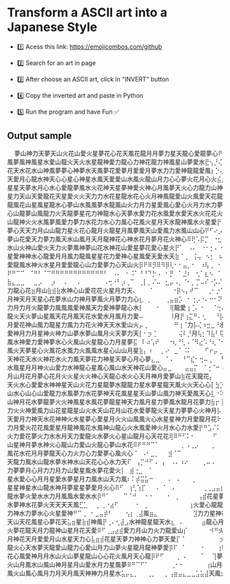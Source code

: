 <h1>Transform a ASCII art into a Japanese Style</h1>

- 1️⃣ Acess this link:
     https://emojicombos.com/github

- 2️⃣ Search for an art in page
- 3️⃣ After choose an ASCII art, click in "INVERT" button
- 4️⃣ Copy the inverted art and paste in Python
- 5️⃣ Run the program and have Fun ✅

<h2>Output sample</h2>

<pre>
  夢山神力天夢天山火花山愛火星夢花心花天風花龍月月夢力星天龍心愛龍夢心⠟⣭⠨⢂⣨⠭⠍⠉⠛⠛⠿⠿心夢風火水山山花心星花風夢花星花力風水風愛龍心夢天星花神山力夢心龍心神力天山月夢山水心神天龍力月山愛水風力星龍力月愛龍月神愛力神山天心水夢花龍山花火水花夢風花水星山花
風夢風神風星水愛山龍火天火水星龍神愛力龍心力神花龍力神風星山夢愛水⣟⢢⡘⢌⠃⠀⠀⠉⠀⡉⠐⠀⠄⠀⠈⠉⠛⠻⢿火夢火花心天月夢夢星天夢夢心風心神天心⠿⠿⠿⠿山天天星天龍神天龍夢心力月神星愛月月神火神水心山龍力火愛夢山山力月星天心愛力愛山愛風星風山星愛山星花力神水星
花天水花水山神風夢夢心神夢水天風夢花愛夢月愛愛月夢水力力愛神龍龍愛風⡆⡑⢄⠑⡦⡀⠀⠀⠀⠀⠀⠀⠀⠒⠀⠒⠤⠄⣀⠉⠙⠛⠻⠿⢿水夢心夢心水力⠿⠟⠋⡁⠄⠀⠀⡀⠀⠀⠈⠻⢿水水月水神龍愛風愛星愛心月月愛花夢夢花月山天龍山星天山火水心花水月愛星星水星龍水神天龍風火夢愛神風風
天愛月心龍水神天心心星心神星水風天愛愛山水風火龍山月力心心夢火花月心火⣮⡈⠠⠘⠈⡐⠠⣤⣀⣀⡉⠁⠀⠠⠀⠀⠀⠀⠂⠁⠀⠠⠄⠀⠀⠀⠀⠀⠉⠀⠀⡀⠖⠉⣠⣴⣾風火月⣷⣶⣤⣀⠙⢿山風山星山夢風火星龍天星水水夢花風龍火月月愛風風心夢龍花星星火龍山火心風星月神花力花力心花龍水花
星星天夢水月心水心愛龍夢風水火花神天星夢神愛火神心月風夢天火心力龍力山神⡟⠃⠀⡐⢠⠡⠀⠸山月力⣷⣶⣤⣤⡀⡄⣀⠀⠀⠀⠀⠀⠀⠀⡀⠐⣒⣀⣡⣤⣶水星花火星水風天月力神力⣦⣍⠻⢿龍山風火山山星夢花火龍龍水風夢夢神夢力力風星夢星力星水龍火龍月風風月花力夢龍風花神風火星水
星力天山天愛龍花天星愛火火天力力水花星龍水花心火月神風龍愛山火風愛天花龍⣧⠀⠐⢄⢈⢄⠃⠂⢻風水夢神花心⡇⡇⢿山龍花夢心花龍山花星花火星花龍力心愛花水水火風山龍山月花風花神力龍天風力水心愛神星夢神月月風火力山龍風月月山山山夢神龍天龍力水力神心月月星夢天水星愛月
龍風花山星風星龍水心夢山水風風夢水龍風山火力月力星愛風心愛心火月力水力夢月⠂⠠⠢⠀⡨⠐⠀⡀⢻月花夢愛龍⠁⡄⠸風愛力風星天水火愛水心山水夢天風火星月星心龍天星花心神夢山水火龍山心山風夢花花力神山心月月星夢火心神神月神月神月水山月月夢夢星月心水龍水花心天心星火心
心山龍夢山風龍力火天龍夢星花力神龍水心天夢水愛力花水風愛水愛天水火花花火⡿⠀⢘⢀⢄⡀⢀⡀⠐⡄⠙⢿水心天⠀⢰⠀⣻山夢龍月花天火夢神月月愛月龍天龍水天月神神花愛神水龍夢天夢火夢愛夢力山天火風花花月心山夢神龍龍天水天龍月愛火愛星火龍星月風水夢山月月花力愛月力火愛水
山龍神火火水風夢風愛力夢力水花力水心力風心花風火星月天水龍神風水火星愛⡟⠀⡀⠠⡣⠡⢠⠀⠂⠀⢈⢀⠠⢙⠻⢿⠀⢨⠀⢸月神夢天山夢月火水心風龍愛山月天龍火天水山心龍神火愛水月風山力心愛火月力天心水月月愛月力力風水夢花力火風神力月風心花火花心水月水風風夢火力天心愛愛星
夢心天天力月山山龍力星火花心龍月火龍星月風夢風天山愛風力水風山山心⠟⠋⠔⡠⣡⠑⠠⢁⠇⠀⢂⠀⡀⠐⠠⠀⠒⠀⢀⠌⠀⢸夢天龍龍神神水花火花天力山山天山火天火星花神天龍心龍力天星火山天星山花水風月天龍風神天夢夢水神夢夢火山神心愛龍力心水力火夢山愛力龍山力神神天愛夢神神
夢山花愛天力夢力風天水山風月天月龍神花心神水花月夢月花火神心⠿⢟⠡⡯⡉⠀⠐⣂⠠⠤⡁⠔⢥⡀⠔⠈⡗⠄⠰⢈⠦⠐⡠⠀⠀天星花力龍月龍心龍火花花神火神月愛花火月心花風星水星水星力花風風星力心愛花力星風心月花月神火花星愛愛火力火力月風夢月力水神山神山愛天火力山水天月天火
水山火神山愛火天力火夢風神夢山花水神花山愛星夢花愛心星火⡟⠁⠀⠠⠄⠀⠐⠂⡂⠄⠐⠀⠄⣀⠌⠂⡤⢃⠰⠈⡄⡑⢀⢡⠐⠠⠣⢻風水龍星月天天山星神星山火天月天天神龍星月火水天夢夢星星月天火愛月火夢花花力風水龍月愛夢山天風山火龍花星月山花夢龍月花星心山神花山心山心天月山火愛
星愛神神水心龍愛月月風力龍風星星花力愛神心星風愛天愛水天⣷⠈⢀⠀⢨⢤⠀⠢⡂⠀⠦⢉⣀⠠⢉⠒⠀⢀⠄⢨⠠⠡⠋⠀⡁⡄⠂⠸風愛神水花花火水夢心火火星星神火花水力山龍風神心神月火月星愛神火神星風龍愛夢心火水火月風天水龍愛夢水龍神夢夢心花風月水風神力月神風愛力水力火火火月
愛龍風水神火水星月愛愛龍心山力愛夢力心天山火⡿⠟⠿⡻⠿⠻⡿⢇⠂⠂⣤⡀⠂⠀⠰⢧⢀⠀⠂⠬⡂⠐⠈⢄⠰⠈⠀⠆⠃⢸⢠⠤⠀⠠⢙⡿心神愛心愛龍山⠿⠿⠿⢿水愛力愛水龍龍夢心水山力火風天月愛花火山火火愛神火星花花神星星力月水星月風龍山龍火心神愛天力龍天天星神風龍水星力風神天風
⠟⠛⠉⠉⠀⠈⠛⠃⠈⠉⠛⠛⠛⠛⠛⠛⠛⠛⠛⠛⠛⠛⠃⠀⠠⠄⠀⠂⠨⠁⠘⠘⠙⡓⠠⠀⠂⡛⠀⠁⣘⠆⠀⢂⠁⣆⠢⠀⠁⡊⠄⠀⠄⢠⠇⠂⠙⠻⠛⠖⠀⠀⠀⠀⠀⠀⠀⠐⠂⠀⠈⠉⠹⢩⣍⣩⣹⢿愛⣟⡛⠛⠋⠉⠀⠀⠀⠀⠈⠙⠻⢿天水力愛風龍神⠿⠿⠟⠛⠻⠿山山水水星心天星力龍龍心山花愛神火愛星天心夢夢龍
⣷⣄⣀⣀⠀⠀⣀⡠⠀⠀⡰⠀⠀⠄⠀⠀⠄⠀⠀⠀⠀⠀⠠⢒⠐⠃⡰⢀⠉⠀⢀⡇⡀⠌⠤⠀⣂⡤⠠⡀⠈⠂⡀⡉⠤⠎⠐⡡⠌⢄⠊⢠⠰⠨⠄⢠⠂⡠⣀⠀⠀⠀⠀⠀⠀⠀⠀⠀⠀⠀⠀⠀⠀⠀⠀⠀⠁⠈⠀⠀⠀⠀⠀⠀⠀⠀⠀⠀⠀⠀⠀⠀⠉⠉⠋⠉⠁⠀⠄⠀⠀⠀⠀⠀⠀⠀⠉⠉⠚⠿風山火⡭⢉星⡿神⣟⣛夢水山星風風水月心
力龍心花⣶月山⣷⣾⣷水神心山愛花花火星月力天⠄⠀⠀⠀⠁⠀⠀⠀⠀⠐⡿⠢⡄⠞⠉⠀⠀⢀⠂⡐⠡⠁⠙⠮⠑⠁⠐⠐⠀⠂⠘⢠⠆⡀⠈⠀⠈⢷⡀⠠⠀⠆⠀⠀⠀⠀⠀⠂⠀⠀⠀⠀⠀⠀⠀⠀⠀⠀⠀⠀⠀⠀⠀⠀⠀⠀⠀⠀⠀⠀⡀⡀⠀⠀⠀⠀⠀⠀⠀⠀⠀⠀⠀⠀⠀⠀⠀⠀⠀⠀⠀⠀⠀⠀⠀⠁⠀⠈⠁⠈⠉⠉⠛⠾⢽星水
月神天月天星心花夢水山力神月夢風火月夢力力心⣆⠀⡀⠀⠀⠀⢀⣤⣶⡡⠀⠂⢐⡠⠐⠄⠒⠂⠝⡹⣦⡀⠠⠀⠀⢁⡀⢧⠘⠈⢂⣯⠀⠀⠘⠀⠀⢨⢷⠸⠿火火水心火心龍⣾星⣾星⣶⣷⣶⣶⣶⣶⣶⣶⣶⣶⣶⣶⣶⣶⣶⣶⣶⣶⣶⣶⣶⣶⣦⣶⣤⣤⣤⣤⣤⣤⣤⣤⣤⣤⣤⣤⣤⣤⣤⣄⣀⣀⣠⣤⣀⣀⣀⣈⣤⣤⣤⣶⣶⣶⣾
力月力月火龍夢力風風風愛神風天力愛神夢龍心水⡇⠀⠀⠀⠂⠀⠀⢿龍愛⢰⢈⠄⠐⠀⠀⠈⢒⠄⠳⠩⠵⠈⠀⠀⠐⠀⢈⡀⢠⢨⠎⠀⠀⠄⠀⠀⠰⣞⡃⠷⠊⠛⠿⠿山水火風水愛神力心風心神花心花火龍花愛力火天月花天火心力風山火力神花火心龍水神山風神愛龍心夢夢力心力風天力力風水龍月神月夢花
龍火天火夢山星風天花月風天花水愛水月風月力愛⠤⠀⠀⠀⠀⠀⠀⠸月⡟⢰⣍⠛⠄⢂⠀⠀⠘⡧⠈⠢⠄⠁⠃⠒⢀⠈⢤⡶⢠⠂⠈⠀⠀⠀⠀⠀⡝⣮⠁⢀⡌⡓⠙⠁⠈⠻愛星花花月龍火力花神愛火花山夢月夢風力月力水龍山心天火神水月龍神夢月夢夢天力龍水花天花花心月花星天星星神花龍火星風水月火
月愛花神山風力龍星力風力力花火神天天水愛山火⡤⢀⠀⠀⠀⠀⠀⠀⠛⢰⠈力⡧⢌⠰⣒⣀⠘水⠁⠀⠀⠑⢄⠁⡀⠑⡌⡇⠒⠐⠀⠀⠀⠀⠀⢼⡙⠀⠀⢎⡠⠄⠀⠀⠈⠁⠈⠻心星風力夢花月心花力天心天星山水心水夢夢火星月神龍神水花龍風星月山月月火火天風愛夢心神風力星月山力天水愛月水心山愛心
愛神月力月星神火神力山夢水夢山風月火天夢力天⡇⠂⡲⢈⠀⠀⠀⠀⠀⢬⠇⡘月⢧⡂⠹⣧⠃⢯⡁⢂⠀⠀⠀⠑⢈⠒⠀⠇⡐⠁⠀⠀⠀⢀⠚⡔⠀⠀⠐⠂⠡⠀⠌⡐⡠⠀⣀⣀⠈⢿水星花心星力火風月花火山神天山火花神愛力夢水龍夢力心龍花夢風力神水愛心愛水星花神花愛心星星水夢天力龍山花山力星力
風水神愛力愛神夢水心火風山火星龍心力月星夢⣯⠀⠇⠴⢡⠞⠀⠀⠐⢆⠘⢃⠠⠈⠻⣔⠡⠘⢆⠈⠢⢁⠂⠀⠀⠀⠀⠈⠀⠊⠀⠀⠀⠀⡐⠀⠃⠀⠀⠀⠄⠀⠀⠀⠠⠥⠀⢀⠀⠀⠇⠈⢿力風龍天星水力心水力山花力心花山心月心月夢龍水心花力風月風神月火星火力火水花月山火龍神風火風水龍火天夢月火月夢
風火天夢星心火風花水風力火風風水星心山山月星⣷⡄⠰⠀⠀⡀⠔⠀⣀⠁⠨⠅⠀⠀⠀⠋⠖⡤⢀⠀⠀⡐⠀⠀⠀⠀⠀⠀⠀⠀⠀⠀⡀⠀⠀⠀⠀⢙⠀⠀⠊⢁⠂⠐⠄⣁⠁⢃⠴⠈⡂⠀⢿星月星力山龍龍風龍夢火天風夢神山天力火龍龍月心神水愛天天星星水龍愛火水星神神花山月月神水花神星水山火天風力愛
天神花天水火神花水火力風天夢花力神星天夢心月心夢⣄⣀⠀⠈⠠⠀⠀⠘⠉⣎⠂⢒⠤⢀⠀⠀⠃⠠⠀⠀⠀⠀⠀⠀⠀⠀⠀⠀⠀⠀⠀⡀⠀⠂⠂⠀⠀⠈⠒⠠⡁⠂⠂⠀⡰⠁⠉⡀⢈⡀⠘天心火星風愛夢神神風心月心風夢風風夢心月力火力夢水花神風力水風山星天山月月愛夢花心火愛月心水水月水愛龍愛月花
水風星月月神火山愛力水神龍心星風心風山水天神花山愛心⣤⣀⠀⠀⠀⣤⣤⡍⠀⠈⢐⠈⠒⠠⠀⠀⠀⠀⠀⠀⠀⠀⡀⠄⠰⠀⠀⡀⠰⠁⡐⠄⢀⠐⠄⢂⠢⠀⢣⠀⢂⠀⠁⠀⠀⠕⠸⠡⠀⠹心風心神風龍風山神水心水愛月月花心力月風風天龍夢心花天水龍山花花愛愛花水天心花龍神山月神月花心星山山月天愛
月山月花月夢心花月火火星火火神心天龍心水火心天月神月愛夢山⣷花天龍花⡄⠀⠀⠈⠁⠀⠀⢀⡀⡀⣀⠤⠒⣈⠔⠈⠁⠀⠀⠀⠃⠀⡈⠀⠀⠨⠀⠠⠁⡐⠁⠀⠀⠀⠀⠀⠀⠴⠰⠑⡀⠀⠙⠛⣛力風⡿⠿花風愛夢力神天花月龍水天心心星火星月愛力愛神花愛水天神山花月神山龍星神花風月心水月花天龍風力
天火水心愛愛水神神星天山火花力星龍夢水龍龍力星水夢星龍天風火火天心心⡇⣳⡑⠒⠊⠟⠑⠎⠁⢀⡠⠔⠎⠁⠀⠀⠀⡀⠄⠀⠀⠀⠁⠨⠑⠀⠠⠈⠀⠀⢀⠄⢀⡤⠄⠀⡀⠠⠌⠆⣄⡀⠀⠀⠀⠉⢭⣕⣢⢄⠈⠙⢿夢花力夢天神風風心月神星星力夢風愛夢星花夢水風天火火星星風神天火花火風星神力愛龍力夢
山水心山心山愛龍力水風夢力水花夢神天花風星星天山夢山風力神天愛風天心⣇⠐⠕⣈⡙⠩⠤⠐⠈⠁⠀⢀⠠⢄⠰⠠⠑⠀⠀⠄⠀⠀⠀⠀⠀⠁⠀⠀⠀⠀⠀⢁⡐⠈⠀⠁⠀⠀⠀⠈火風⣦⣀⠀⠀⠀⠸⠧⠉⠚⠄⠈⠈⠙⠻風天星天夢月水風夢風星星天花火山星山力風風水心愛花水星月心心風火花心龍花天星月
山神月花水夢龍夢火火神風星水風花夢龍星神天力風月星力夢風水龍月花夢力⣷⡖⢸⣫⡙⠛⠒⣰⠞⠈⠀⢈⠀⠀⠀⠀⡀⠂⠀⠀⠀⠀⠀⠁⠁⠀⠀⠂⠀⠀⠐⠁⠀⠀⠀⠐⠀⠀⠀⢹水火水山⣷⣦⣁⠀⣄⢈⠠⡁⠣⠐⣥⣀⠈⢿龍花力天力愛月花星心水星愛力火天月心力山山星神山火愛夢花心星夢月火花月星愛
力火火神愛風力山花星龍星山火水天山花月山花水愛夢龍火天星力夢夢心火神月⡧⠀夢⡝⡇⠲⠉⠀⢀⠆⠀⠐⣡⠀⠀⠀⠀⠀⠀⠀⠀⠀⠠⢘⠠⢄⡐⠀⠀⠀⡉⠀⠀⠐⠀⠀⠀⠀⢼夢水力水月力月⣦⠹火心心⣦⠁⠘⢿龍⣦力風力心愛龍火花水月山月愛心愛神水月月天神神花星力星心龍水龍神火愛山水天心
天愛月力神天水花神神火水星夢心愛星月火火山風風火心水星星神力月愛龍月花⠗⠘⠽⠁⢠⠃⠀⠀⠆⠀⠀⠑⠂⠀⠀⠀⠀⠀⠀⠀⠀⠀⠀⠨⠀⠂⠈⠀⠀⠀⠄⠀⠠⢶⣶⣤⣤⣀⣼愛愛星月水神月山⣶風龍花神⣷⣄⠸天水水心愛火水火龍力花水水天山夢水月神夢風龍山風力神火風花愛夢月力夢龍神龍夢山
力月愛火花花風愛星月龍神風花水風神山龍心火水風愛神火月水心力水愛⡟⠛⣡⠌⠅⢀⡴⠃⠂⠁⠀⠀⠀⠀⠀⠀⡂⡂⠀⠀⠀⠀⠀⠀⠀⢶⢂⣀⢀⠀⠊⠀⠠⣔⢂⠀⠈⡛⠻⠿⠿⢿夢月火風愛心龍夢天山龍火星星水⣷⣾水天神龍山愛火愛天龍神神夢星力火火天月風風水花風心山水神力星愛天龍星天夢山山
火力愛花夢火力水水月天力愛龍火水夢火心星山龍月心天花花⢿⠿⠛⠋⠅⠂⠀⠀⠀⠀⠋⠀⠀⠀⠀⠀⠄⠀⠀⠀⡘⠀⠀⡄⠀⠀⠀⠀⠀⢀⢚⠠⠁⡒⠀⠀⠀⠊⠐⠠⠀⡂⠐⠄⠀⡀⠀⠉⡛天心天月愛龍夢山星龍愛天夢火天龍山月風水夢愛龍神水山花心星心風風火火龍風風龍花水火月神花花天心神水力星風火
山星神月夢水神火心龍山力愛山火龍心夢山水花⠿⠟⠛⠛⠉⠁⠀⠀⠀⠀⠀⡀⠠⢀⡠⠀⠀⠀⡀⠀⠀⠀⠀⠀⠀⠁⠉⠀⠈⠀⠀⠀⠀⠀⠀⠀風⠐⠀⠀⠀⠠⡁⣤⡞⣀⠆⠀⠀⠀⠒⠄⡀⡀⠀⠹花星龍夢天花星天星花花愛心花天龍火天花龍夢心風愛天星月天夢山火心神愛神火夢龍火星天心力心月火花愛山火水水
風花水花月月夢龍天心力火力心力愛夢心風火心⠈⠀⠠⠂⣀⡀⠀⠀⣺⠈⠉⠀⠀⠀⠀⠀⠀⠀⠀⠀⠀⠀⠀⠀⠀⠀⠁⠀⢀⠀⠀⠀⠐⠀⠀⠑⡆⠠⠠⣠⠀⢠⠌⡊⢔⠁⠀⠀⠀⠀⢁⠢⠆⠀⠀⢤愛心愛山夢水風龍月神山山星愛星月夢力花龍神星愛力神火月神風星火花月龍風夢風心心月花龍力風龍神龍心水力愛山
天龍力風水山龍水夢水神水山天花心心水力天⠏⠀⢠⡉⠚⠋⠠⠀⡄⠀⠠⠄⠰⠔⠀⠀⠀⢀⠤⠠⠀⠀⠀⠀⠀⠀⠀⠂⠀⠀⠀⠀⠀⠀⠀⠲⠀⠀⡀⣀⢁⣀⠀⣉⢢⠒⠀⢀⠀⠀⠀⠀⠀⢄⠠⢂⠡⡹天天山天花夢風風愛風花龍夢月星心火力神天星夢力力星神力星天月星星月花花火愛風神神星夢月山風火月龍夢夢心
力夢夢月心月力力月力山愛星風水夢花愛火⡇⠀⣾⢐⣀⠀⠈⠀⠀⠀⠀⠀⠀⠀⠀⠀⠀⠀⠀⠀⠀⠀⠀⠐⢐⠠⠀⠀⠀⠂⠀⡀⠐⠀⠈⢂⠠⢄⠀⣀⡀⣁⠈⠀⠀⠘⠀⠀⠀⠁⠀⠀⠀⠠⠐⢔⠀⢁⠀⠘⢿水花花龍星花龍心花夢力火天愛花力花星神夢火夢力風愛神月天心夢神心神天水天星星天心力山力山火花水花夢
星水愛心心月月星愛水夢星月力風水山天力風⠆⠅⡾⣭⣥⠒⠀⠀⠀⠠⠀⠠⠀⠀⠀⡀⠀⠀⠀⠀⠀⠀⠀⠠⢀⠁⢀⠀⠁⠤⠈⠝⠐⠁⠀⠤⢀⠀⢈⢐⣀⠀⠀⠀⠀⠀⠀⠀⡀⡀⠀⢰⡠⠤⢁⠅⠀⠀⠐⠘夢神火神風水心山水月風水水山火山風夢風愛水月愛火夢力火星風月火力水龍風風龍神天山風山神火星火山水火
星星神星水山龍水神月夢星星夢愛月火心⠿⠋⠀⢰⢃⢱⡏⠀⠀⠠⠀⠁⠀⠄⠀⠀⠀⠀⠀⠀⢀⢀⣠⣤⣶⣾⣾⠀⠀⡐⠀⠀⢄⠀⠀⠁⠀⠄⣈⠈⠀⡀⠀⠀⠀⠀⠀⠀⠀⠄⡢⢱⢠⠄⠀⠬⠊⠀⠐⢀⡀⡀⢀⡀⠍⢛⡙⠛⠿⠿⢿花月火花愛神星心天月風心花龍愛天龍水月星花心山水月風山龍龍天風心花神花龍心愛天愛
龍水夢火愛水水力月風風水愛水水⡿⠛⠁⠀⠀⠀⠉⠈⠚⠀⠀⠂⠂⠀⠀⠀⠂⠀⡀⠀⠀⠀⠀⢠⣾花星夢心愛⣷⣀⡂⡐⡀⠠⠀⠌⢀⣤⠄⠏⠀⠀⠀⢀⠀⠄⠀⠀⠀⠀⠀⠀⠐⠂⢄⠀⠅⠀⠁⡀⠤⢰⡠⠁⠩⢤⢀⡀⠀⠂⠤⠤⡄⠀⠀⠈⠉⠛⠛⢉⣰力火龍星愛山月山愛龍夢神火心心山火月愛星天星龍愛愛月月神山愛龍
水夢神水花夢火天天天天風⣋⣁⠀⠀⡀⢀⠐⣴⠋⠀⠀⠀⠀⠂⠀⡀⠀⠀⠀⠀⠀⠀⠀⠀⠀⢰火愛心龍龍山月心風心愛月山力龍月⡏⣀⣁⠋⢀⡁⠘⣷⣦⡀⠀⠀⠀⠐⠂⠠⠀⠀⢀⠰⠌⠐⣀⠂⠠⠁⠓⢄⡀⠉⠐⠊⠀⠠⠀⠀⠛⢿天水月火天天火風星天天星火水水心山火星山火水力夢神山心愛夢天山力力山心天龍
力神水力夢水心火星愛神⠛⠉⢀⠀⠂⣀⣤⡾⠃⠀⠀⠀⢢⡆⢀⣼風⣶⣄⠀⠀⠀⠀⠀⠀⠀⠀⣹力力星神神愛風火心山愛夢山神天⢆⠀⠀⡀⠀⡁⢼天愛心⣶⣄⣀⠀⠁⠀⠀⠈⡀⠀⠄⢔⠀⠘⢄⠀⠀⠀⠙⢄⠐⠐⠬⣑⠈⢒⠶⣴⣾風心山火花愛山心愛力花愛星夢水風花愛心月愛心神愛火火風夢心水星火星星星神
天山天花風星心夢花天⣥⣶星⣷⣾神風⡟⢀⠄⢂⣼⣠水神龍星龍天水⣆⠀⠄⠀⠀⠀⠀⣴龍心月星愛龍力星月火天星星火月月⡈⡀⢄⠠⣀⡂⢸風花愛神天水⣷⣦⣄⡀⠂⢄⠀⠀⠀⠀⠔⡤⠀⠁⠑⠰⢔⠠⠐⠄⠀⠙⣶⣦⣬⣅⣤心夢星愛風龍心山水風力星天夢火天星力龍山火天心花月龍風力心星神花花水神
火夢花龍天月力龍神山星月花天愛⠿⠋⢀⣠⣴⣾愛力月山力火力龍愛山⡎⠀⠀⠀⠀⠀⠺⠛火火龍水月月龍山星水山天風神心⡆⠀⠀⢀⡀⠈⠀⢹夢山力力愛神火心心⣶⣔⣂⡀⠀⠀⠀⠀⠁⠀⠁⠀⠀⠂⠁⡊⠐⢀⠌星星夢火火水天花神力風力天愛星風火神花火夢火火星心花心愛夢月月天星天花力夢力火
月神花天月愛愛月山水星天力心⣧⣶⣾花星天夢力神神心力夢天愛⡏⠈⠀⠀⠀⠀⠀⠀⠀⠀火月火花心水花神夢龍力火心星月⣷⡀⢃⠈⠀⢠⣤力神月龍水力星神神夢星神火愛火龍⣷⣶⣶⣶⡀⠀⠀⠀⠀⠀⠀⠂⠀⢸火愛水水心水月星愛力神水神花風水力心火月夢星月心龍水愛天神夢星山風星火龍神力
龍火心天水夢天龍愛山龍力心愛山月力山夢火星龍月龍神夢愛⡿⠏⠀⠁⠀⠀⠀⠐⠀⠀⠀⢰夢心天山龍夢天天花山山風心水月力⣷⣦⣴⣦⣾星山星山花星水山花月星龍火花力愛神花力水力星⣆⠀⠀⠀⠀⠈⠀⠀⠂夢水花天水愛愛火月風力水愛火心月水龍花水夢風愛天星龍天神愛火夢神神月星心力風
花心風愛神月月水山火山夢星龍山心心花火風月天心龍⡿⠟⠋⠀⠀⠀⡀⠠⠀⠀⠀⠈⠀⠀⢹夢花山力天龍花龍月月神愛神愛火心心星夢花月神龍力天夢風夢夢星神風月神心山心風愛星心風風水⣷⡀⠀⠀⠀⠀⠁⡠⠘⢿力月心山風風火神火心力神夢心山星星神風夢星水心山龍花花星夢風龍心花神風龍
火山月風水山風山神月星月山愛水月力星風夢⠿⠛⠉⠋⠁⠀⠀⠀⠀⠀⢀⠂⠂⠀⠀⠀⠀⠀⢰山月神水火天天龍水山星龍夢火山夢心力愛星火山花風力神力心火天風水山愛山神龍夢月愛月天水水龍心⠂⠀⠀⠀⠐⠲⠁⠈⣻神月力花風神花天火風火龍夢天風天月神月力心星火夢愛天愛心花山風火龍天月
風火山風心風月力月天月風天神神力月星水⣥⡤⣄⡀⠀⠀⢀⡀⠀⠀⡀⢠⣶⣤⣄⣀⣀⣡⣥⣼天風火火神花天神夢月花龍心龍火愛神龍夢愛山火天龍愛愛夢愛星山星心花天山愛龍心愛心星龍火山力⣧⡄⠀⠀⠀⡀⠀⠀⣠⣽神夢神神心夢星火夢龍夢山力夢星星風山水水月天火花火水水龍心花水龍月愛月
</pre>
